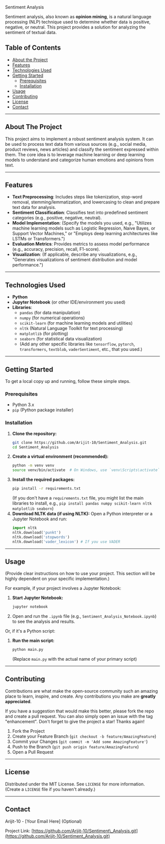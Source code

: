 Sentiment Analysis

Sentiment analysis, also known as **opinion mining**, is a natural language processing (NLP) technique used to determine whether data is positive, negative, or neutral. This project provides a solution for analyzing the sentiment of textual data.

## Table of Contents

  - [About the Project](https://www.google.com/search?q=%23about-the-project)
  - [Features](https://www.google.com/search?q=%23features)
  - [Technologies Used](https://www.google.com/search?q=%23technologies-used)
  - [Getting Started](https://www.google.com/search?q=%23getting-started)
      - [Prerequisites](https://www.google.com/search?q=%23prerequisites)
      - [Installation](https://www.google.com/search?q=%23installation)
  - [Usage](https://www.google.com/search?q=%23usage)
  - [Contributing](https://www.google.com/search?q=%23contributing)
  - [License](https://www.google.com/search?q=%23license)
  - [Contact](https://www.google.com/search?q=%23contact)

-----

## About The Project

This project aims to implement a robust sentiment analysis system. It can be used to process text data from various sources (e.g., social media, product reviews, news articles) and classify the sentiment expressed within them. The core idea is to leverage machine learning or deep learning models to understand and categorize human emotions and opinions from text.

-----

## Features

  * **Text Preprocessing**: Includes steps like tokenization, stop-word removal, stemming/lemmatization, and lowercasing to clean and prepare text data for analysis.
  * **Sentiment Classification**: Classifies text into predefined sentiment categories (e.g., positive, negative, neutral).
  * **Model Implementation**: (Specify the models you used, e.g., "Utilizes machine learning models such as Logistic Regression, Naive Bayes, or Support Vector Machines," or "Employs deep learning architectures like LSTMs or Transformers.")
  * **Evaluation Metrics**: Provides metrics to assess model performance (e.g., accuracy, precision, recall, F1-score).
  * **Visualization**: (If applicable, describe any visualizations, e.g., "Generates visualizations of sentiment distribution and model performance.")

-----

## Technologies Used

  * **Python**
  * **Jupyter Notebook** (or other IDE/environment you used)
  * **Libraries**:
      * `pandas` (for data manipulation)
      * `numpy` (for numerical operations)
      * `scikit-learn` (for machine learning models and utilities)
      * `nltk` (Natural Language Toolkit for text processing)
      * `matplotlib` (for plotting)
      * `seaborn` (for statistical data visualization)
      * (Add any other specific libraries like `tensorflow`, `pytorch`, `transformers`, `textblob`, `vaderSentiment`, etc., that you used.)

-----

## Getting Started

To get a local copy up and running, follow these simple steps.

### Prerequisites

  * Python 3.x
  * `pip` (Python package installer)

### Installation

1.  **Clone the repository:**
    ```bash
    git clone https://github.com/Arijit-10/Sentiment_Analysis.git
    cd Sentiment_Analysis
    ```
2.  **Create a virtual environment (recommended):**
    ```bash
    python -m venv venv
    source venv/bin/activate  # On Windows, use `venv\Scripts\activate`
    ```
3.  **Install the required packages:**
    ```bash
    pip install -r requirements.txt
    ```
    (If you don't have a `requirements.txt` file, you might list the main libraries to install, e.g., `pip install pandas numpy scikit-learn nltk matplotlib seaborn`)
4.  **Download NLTK data (if using NLTK):**
    Open a Python interpreter or a Jupyter Notebook and run:
    ```python
    import nltk
    nltk.download('punkt')
    nltk.download('stopwords')
    nltk.download('vader_lexicon') # If you use VADER
    ```

-----

## Usage

(Provide clear instructions on how to use your project. This section will be highly dependent on your specific implementation.)

For example, if your project involves a Jupyter Notebook:

1.  **Start Jupyter Notebook:**
    ```bash
    jupyter notebook
    ```
2.  Open and run the `.ipynb` file (e.g., `Sentiment_Analysis_Notebook.ipynb`) to see the analysis and results.

Or, if it's a Python script:

1.  **Run the main script:**
    ```bash
    python main.py
    ```
    (Replace `main.py` with the actual name of your primary script)

-----

## Contributing

Contributions are what make the open-source community such an amazing place to learn, inspire, and create. Any contributions you make are **greatly appreciated**.

If you have a suggestion that would make this better, please fork the repo and create a pull request. You can also simply open an issue with the tag "enhancement".
Don't forget to give the project a star\! Thanks again\!

1.  Fork the Project
2.  Create your Feature Branch (`git checkout -b feature/AmazingFeature`)
3.  Commit your Changes (`git commit -m 'Add some AmazingFeature'`)
4.  Push to the Branch (`git push origin feature/AmazingFeature`)
5.  Open a Pull Request

-----

## License

Distributed under the MIT License. See `LICENSE` for more information. (Create a `LICENSE` file if you haven't already.)

-----

## Contact

Arijit-10 - [Your Email Here] (Optional)

Project Link: [https://github.com/Arijit-10/Sentiment\_Analysis.git](https://github.com/Arijit-10/Sentiment_Analysis.git)
